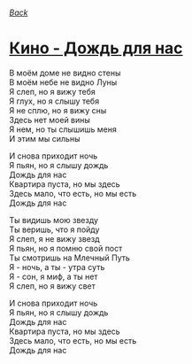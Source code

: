 ###### [Back](../Readme.md)
# [Кино - Дождь для нас](tabs.md)

В моём доме не видно стены  
В моём небе не видно Луны  
Я слеп, но я вижу тебя  
Я глух, но я слышу тебя  
Я не сплю, но я вижу сны  
Здесь нет моей вины  
Я нем, но ты слышишь меня  
И этим мы сильны  

И снова приходит ночь  
Я пьян, но я слышу дождь  
Дождь для нас  
Квартира пуста, но мы здесь  
Здесь мало, что есть, но мы есть  
Дождь для нас  

Ты видишь мою звезду  
Ты веришь, что я пойду  
Я слеп, я не вижу звезд  
Я пьян, но я помню свой пост  
Ты смотришь на Млечный Путь  
Я - ночь, а ты - утра суть  
Я - сон, я миф, а ты нет  
Я слеп, но я вижу свет  

И снова приходит ночь  
Я пьян, но я слышу дождь  
Дождь для нас  
Квартира пуста, но мы здесь  
Здесь мало, что есть, но мы есть  
Дождь для нас  
